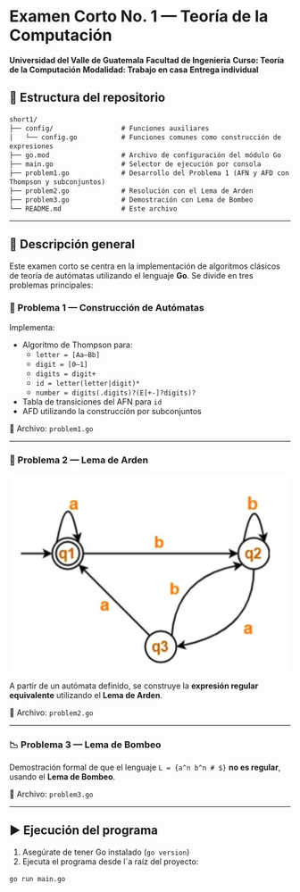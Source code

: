 # Examen Corto No. 1 — Teoría de la Computación

**Universidad del Valle de Guatemala**
**Facultad de Ingeniería**
**Curso: Teoría de la Computación**
**Modalidad: Trabajo en casa**
**Entrega individual**

## 📁 Estructura del repositorio

```
short1/
├── config/                 # Funciones auxiliares
│   └── config.go           # Funciones comunes como construcción de expresiones
├── go.mod                  # Archivo de configuración del módulo Go
├── main.go                 # Selector de ejecución por consola
├── problem1.go             # Desarrollo del Problema 1 (AFN y AFD con Thompson y subconjuntos)
├── problem2.go             # Resolución con el Lema de Arden
├── problem3.go             # Demostración con Lema de Bombeo
└── README.md               # Este archivo
```

---

## 🧪 Descripción general

Este examen corto se centra en la implementación de algoritmos clásicos de teoría de autómatas utilizando el lenguaje **Go**. Se divide en tres problemas principales:

### 🧩 Problema 1 — Construcción de Autómatas

Implementa:

- Algoritmo de Thompson para:
  - `letter = [Aa–Bb]`
  - `digit = [0–1]`
  - `digits = digit+`
  - `id = letter(letter|digit)*`
  - `number = digits(.digits)?(E[+-]?digits)?`
- Tabla de transiciones del AFN para `id`
- AFD utilizando la construcción por subconjuntos

📄 Archivo: `problem1.go`

---

### 🔀 Problema 2 — Lema de Arden

![Problema 2](./problem2.png)

A partir de un autómata definido, se construye la **expresión regular equivalente** utilizando el **Lema de Arden**.

📄 Archivo: `problem2.go`

---

### 📉 Problema 3 — Lema de Bombeo

Demostración formal de que el lenguaje
`L = {a^n b^n # $}`
**no es regular**, usando el **Lema de Bombeo**.

📄 Archivo: `problem3.go`

---

## ▶️ Ejecución del programa

1. Asegúrate de tener Go instalado (`go version`)
2. Ejecuta el programa desde l`a raíz del proyecto:

```bash
go run main.go
```
